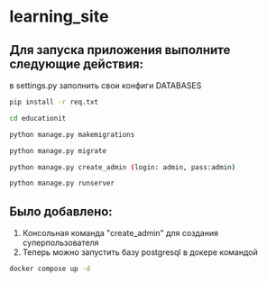 # learning_site
## Для запуска приложения выполните следующие действия:


в settings.py заполнить свои конфиги DATABASES


```bash
pip install -r req.txt
```
```bash
cd educationit
```
```bash
python manage.py makemigrations
```
```bash
python manage.py migrate
```
```bash
python manage.py create_admin (login: admin, pass:admin)
```
```bash
python manage.py runserver
```

## Было добавлено:
1) Консольная команда "create_admin" для создания суперпользователя
2) Теперь можно запустить базу postgresql в докере командой
```bash
docker compose up -d
```